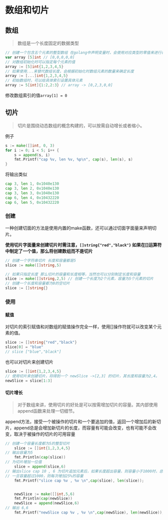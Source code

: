 # 数组和切片

## 数组

> 数组是一个长度固定的数据类型

```go
// 创建一个包含五个元素的整型数组 在golang中声明变量时，会使用对应类型的零值来进行初始化
var array [5]int // [0,0,0,0,0]
// 对数组初始化时可以指定每个元素的值
array := [5]int{1,2,3,4,5}
// 如果使用...来替代数组长度，会根据初始化时数组元素的数量来确定长度
array := [...]int{1,2,3,4,5}
// 初始数组时，可以给具体索引设置具体元素
array := 5[int]{1:2,2:3} // array -> [0,2,3,0,0]
```

修改数组索引的值```array[1] = 0```



## 切片

> 切片是围绕动态数组的概念构建的，可以按需自动增长或者缩小。

例子

```go
s := make([]int, 0, 3)
for i := 0; i < 5; i++ {
    s = append(s, i)
    fmt.Printf("cap %v, len %v, %p\n", cap(s), len(s), s)
}
```

将输出类似

```go
cap 3, len 1, 0x1040e130
cap 3, len 2, 0x1040e130
cap 3, len 3, 0x1040e130
cap 6, len 4, 0x10432220
cap 6, len 5, 0x10432220
```



### 创建

一种创建切面的方法是使用内置的make函数，还可以通过切面字面量来声明切片。

**使用切片字面量来创建切片时需注意，```[]string{"red","black"}``` 如果在[]运算符中制定了一个值，那么将创建数组而不是切片**

```go
// 创建一个字符串切片 长度和容量都是5
slice := make([]string,5)

// 如果只指定长度 那么切片的容量和长度相等，当然也可以分别制定长度和容量
slice := make([]string,2,5) // 创建一个长度为2个元素，容量为5个元素的切片
// 创建一个长度和容量都为0的空切片
slice := []string{}
```

### 使用



#### 赋值

对切片的索引赋值和对数组的赋值操作完全一样，使用[]操作符就可以改变某个元素的值。

```go
slice := []string{"red","black"}
slice[0] = "blue"
// slice ["blue","black"]
```

也可以对切片来创建切片

```go
slice := []int{1,2,3,4,5}
// 使用切片来创建切片，将得到一个 newSlice ->[2,3] 的切片，其长度和容量为2,4。
newSlice = slice[1:3]
```



#### 切片增长

> 对于数组来讲，使用切片的好处是可以按需增加切片的容量。其内部使用append函数来处理一切细节。

append方法，接受一个被操作的切片和一个要追加的值，返回一个增加后的新切片，append总是会增加新切片的长度，而容量有可能会改变，也有可能不会改变，取决于被操作的切片的可用容量

```go
// 创建一个容量长度都为5的整型切片
	slice := []int{1,2,3,4,5}
// 输出容量为5
	fmt.Println(cap(slice))
// 为切片增加一位值
	slice = append(slice,6)
// 输出slice cap 10 , 6 为切片追加元素后，如果长度超出容量，则容量小于1000时，总会成倍增加容量
// 一旦容量超过1000，则每次增加25%的容量
	fmt.Printf("slice cap %v , %v \n",cap(slice), len(slice));


	newSlice := make([]int,5,6)
	fmt.Println(cap(newSlice))
	newSlice = append(newSlice,6)
// 输出 6,6
	fmt.Printf("newSlice cap %v , %v \n",cap(newSlice), len(newSlice));
```


